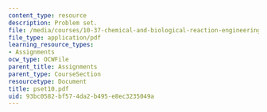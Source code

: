 ```yaml
---
content_type: resource
description: Problem set.
file: /media/courses/10-37-chemical-and-biological-reaction-engineering-spring-2007/93bc0582bf574da2b495e8ec3235049a_pset10.pdf
file_type: application/pdf
learning_resource_types:
- Assignments
ocw_type: OCWFile
parent_title: Assignments
parent_type: CourseSection
resourcetype: Document
title: pset10.pdf
uid: 93bc0582-bf57-4da2-b495-e8ec3235049a
---
```


